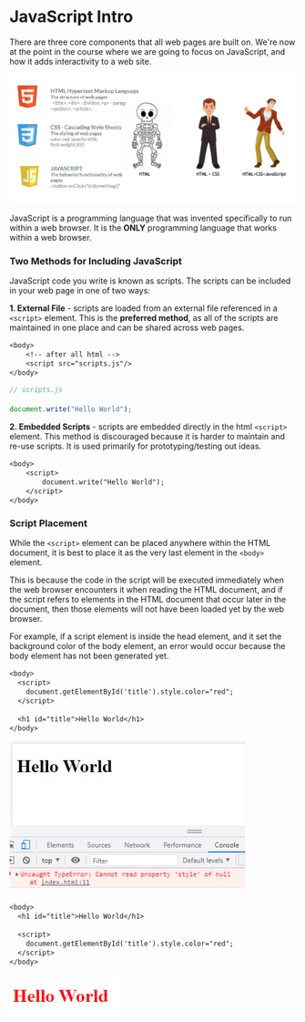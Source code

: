 # JavaScript Intro



There are three core components that all web pages are built on. We're now at the point in the course where we are going to focus on JavaScript, and how it adds interactivity to a web site.

![](.gitbook/assets/image%20%281%29.png)

JavaScript is a programming language that was invented specifically to run within a web browser. It is the **ONLY** programming language that works within a web browser.  

### Two Methods for Including JavaScript

JavaScript code you write is known as scripts. The scripts can be included in your web page in one of two ways:

**1. External File** - scripts are loaded from an external file referenced in a `<script>` element. This is the **preferred method**, as all of the scripts are maintained in one place and can be shared across web pages.

```markup
<body>
    <!-- after all html -->
    <script src="scripts.js"/>
</body>
```

```javascript
// scripts.js

document.write("Hello World");
```

**2. Embedded Scripts** - scripts are embedded directly in the html `<script>` element. This method is discouraged because it is harder to maintain and re-use scripts. It is used primarily for prototyping/testing out ideas.

```markup
<body>
    <script>
        document.write("Hello World");
    </script>
</body>
```

### Script Placement

While the `<script>` element can be placed anywhere within the HTML document, it is best to place it as the very last element in the `<body>` element. 

This is because the code in the script will be executed immediately when the web browser encounters it when reading the HTML document, and if the script refers to elements in the HTML document that occur later in the document, then those elements will not have been loaded yet by the web browser.

For example, if a script element is inside the head element, and it set the background color of the body element, an error would occur because the body element has not been generated yet.

```markup
<body>
  <script>
    document.getElementById('title').style.color="red";
  </script>
  
  <h1 id="title">Hello World</h1>
</body>
```

![](.gitbook/assets/image%20%282%29.png)

```markup
<body>
  <h1 id="title">Hello World</h1>
  
  <script>
    document.getElementById('title').style.color="red";
  </script>
</body>
```

![](.gitbook/assets/image%20%283%29.png)

